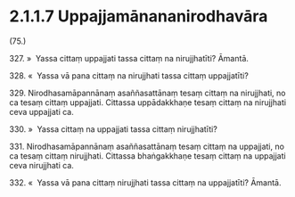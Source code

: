 

# 2.1.1.7 Uppajjamānananirodhavāra





(75.)

327\. »  Yassa cittaṃ uppajjati tassa cittaṃ na nirujjhatīti? Āmantā.

328\. «  Yassa vā pana cittaṃ na nirujjhati tassa cittaṃ uppajjatīti?

329\. Nirodhasamāpannānaṃ asaññasattānaṃ tesaṃ cittaṃ na nirujjhati, no ca tesaṃ cittaṃ uppajjati. Cittassa uppādakkhaṇe tesaṃ cittaṃ na nirujjhati ceva uppajjati ca.

330\. »  Yassa cittaṃ na uppajjati tassa cittaṃ nirujjhatīti?

331\. Nirodhasamāpannānaṃ asaññasattānaṃ tesaṃ cittaṃ na uppajjati, no ca tesaṃ cittaṃ nirujjhati. Cittassa bhaṅgakkhaṇe tesaṃ cittaṃ na uppajjati ceva nirujjhati ca.

332\. «  Yassa vā pana cittaṃ nirujjhati tassa cittaṃ na uppajjatīti? Āmantā.



